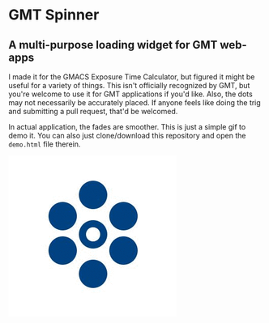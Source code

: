 
# GMT Spinner
## A multi-purpose loading widget for GMT web-apps  
I made it for the GMACS Exposure Time Calculator, but figured it might be useful for a variety of things. This isn't officially recognized by GMT, but you're welcome to use it for GMT applications if you'd like. Also, the dots may not necessarily be accurately placed. If anyone feels like doing the trig and submitting a pull request, that'd be welcomed.

In actual application, the fades are smoother. This is just a simple gif to demo it. You can also just clone/download this repository and open the `demo.html` file therein.  

![little example picture thing](example.gif)
<link href="css/gmt.css" rel="stylesheet" type="text/css">
        <div class="gmt-circle">
                <div class="gmt-circle1 gmt-circle"></div>
                <div class="gmt-circle2 gmt-circle"></div>
                <div class="gmt-circle3 gmt-circle"></div>
                <div class="gmt-circle4 gmt-circle"></div>
                <div class="gmt-circle5 gmt-circle"></div>
                <div class="gmt-circle6 gmt-circle"></div>
                <div class="gmt-circle-big gmt-circle"></div>
                <div class="gmt-circle-small gmt-circle"></div>
        </div>
